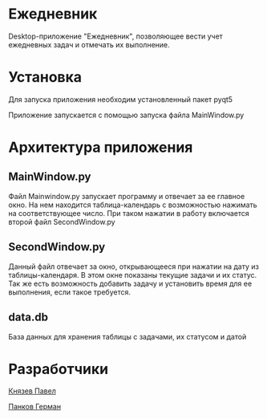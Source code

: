 # Ежедневник
Desktop-приложение "Ежедневник", позволяющее вести учет ежедневных задач и отмечать их выполнение.

# Установка
Для запуска приложения необходим установленный пакет pyqt5

Приложение запускается с помощью запуска файла MainWindow.py

# Архитектура приложения
## MainWindow.py
Файл Mainwindow.py запускает программу и отвечает за ее главное окно. На нем находится таблица-календарь с возможностью нажимать на соответствующее число. При таком нажатии в работу включается второй файл SecondWindow.py

## SecondWindow.py
Данный файл отвечает за окно, открывающееся при нажатии на дату из таблицы-календаря. В этом окне показаны текущие задачи и их статус. Так же есть возможность добавить задачу и установить время для ее выполнения, если такое требуется.

## data.db
База данных для хранения таблицы с задачами, их статусом и датой

# Разработчики
[Князев Павел](https://github.com/Sssn4ke)

[Панков Герман](https://github.com/42yo)
